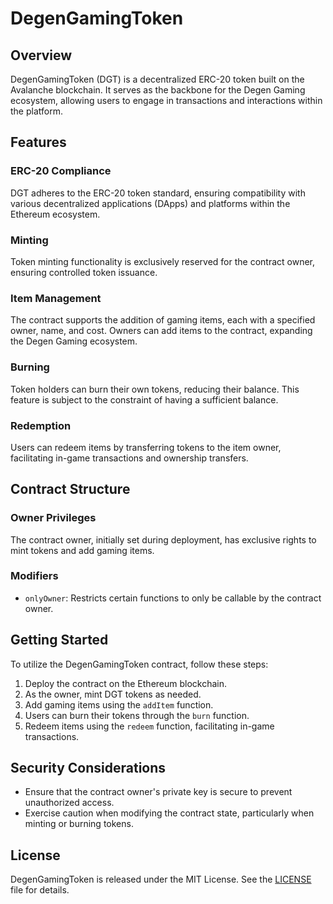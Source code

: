 # DegenGamingToken

## Overview

DegenGamingToken (DGT) is a decentralized ERC-20 token built on the Avalanche blockchain. It serves as the backbone for the Degen Gaming ecosystem, allowing users to engage in transactions and interactions within the platform.

## Features

### ERC-20 Compliance

DGT adheres to the ERC-20 token standard, ensuring compatibility with various decentralized applications (DApps) and platforms within the Ethereum ecosystem.

### Minting

Token minting functionality is exclusively reserved for the contract owner, ensuring controlled token issuance.

### Item Management

The contract supports the addition of gaming items, each with a specified owner, name, and cost. Owners can add items to the contract, expanding the Degen Gaming ecosystem.

### Burning

Token holders can burn their own tokens, reducing their balance. This feature is subject to the constraint of having a sufficient balance.

### Redemption

Users can redeem items by transferring tokens to the item owner, facilitating in-game transactions and ownership transfers.

## Contract Structure

### Owner Privileges

The contract owner, initially set during deployment, has exclusive rights to mint tokens and add gaming items.

### Modifiers

- `onlyOwner`: Restricts certain functions to only be callable by the contract owner.

## Getting Started

To utilize the DegenGamingToken contract, follow these steps:

1. Deploy the contract on the Ethereum blockchain.
2. As the owner, mint DGT tokens as needed.
3. Add gaming items using the `addItem` function.
4. Users can burn their tokens through the `burn` function.
5. Redeem items using the `redeem` function, facilitating in-game transactions.

## Security Considerations

- Ensure that the contract owner's private key is secure to prevent unauthorized access.
- Exercise caution when modifying the contract state, particularly when minting or burning tokens.

## License

DegenGamingToken is released under the MIT License. See the [LICENSE](LICENSE) file for details.
